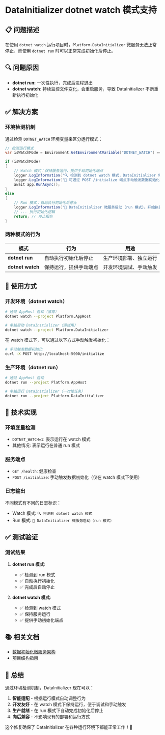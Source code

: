 # DataInitializer dotnet watch 模式支持

## 📋 问题描述

在使用 `dotnet watch` 运行项目时，`Platform.DataInitializer` 微服务无法正常停止，而使用 `dotnet run` 时可以正常完成初始化后停止。

## 🔍 问题原因

- **dotnet run**: 一次性执行，完成后进程退出
- **dotnet watch**: 持续监控文件变化，会重启服务，导致 DataInitializer 不断重新执行初始化

## ✅ 解决方案

### 环境检测机制

通过检测 `DOTNET_WATCH` 环境变量来区分运行模式：

```csharp
// 检测运行模式
var isWatchMode = Environment.GetEnvironmentVariable("DOTNET_WATCH") == "1";

if (isWatchMode)
{
    // Watch 模式：保持服务运行，提供手动初始化端点
    logger.LogInformation("🔍 检测到 dotnet watch 模式，DataInitializer 将保持运行状态");
    logger.LogInformation("📝 可通过 POST /initialize 端点手动触发数据初始化");
    await app.RunAsync();
}
else
{
    // Run 模式：自动执行初始化后停止
    logger.LogInformation("🚀 DataInitializer 微服务启动（run 模式），开始执行数据初始化...");
    // ... 执行初始化逻辑
    return; // 停止服务
}
```

### 两种模式的行为

| 模式 | 行为 | 用途 |
|------|------|------|
| **dotnet run** | 自动执行初始化后停止 | 生产环境部署、独立运行 |
| **dotnet watch** | 保持运行，提供手动端点 | 开发环境调试、手动触发 |

## 🎯 使用方式

### 开发环境（dotnet watch）

```bash
# 通过 AppHost 启动（推荐）
dotnet watch --project Platform.AppHost

# 单独启动 DataInitializer（调试用）
dotnet watch --project Platform.DataInitializer
```

在 watch 模式下，可以通过以下方式手动触发初始化：

```bash
# 手动触发数据初始化
curl -X POST http://localhost:5000/initialize
```

### 生产环境（dotnet run）

```bash
# 通过 AppHost 启动
dotnet run --project Platform.AppHost

# 单独运行 DataInitializer（一次性任务）
dotnet run --project Platform.DataInitializer
```

## 🔧 技术实现

### 环境变量检测

- `DOTNET_WATCH=1`: 表示运行在 watch 模式
- 其他情况: 表示运行在普通 run 模式

### 服务端点

- `GET /health`: 健康检查
- `POST /initialize`: 手动触发数据初始化（仅在 watch 模式下使用）

### 日志输出

不同模式有不同的日志标识：

- Watch 模式: `🔍 检测到 dotnet watch 模式`
- Run 模式: `🚀 DataInitializer 微服务启动（run 模式）`

## ✅ 测试验证

### 测试结果

1. **dotnet run 模式**:
   - ✅ 检测到 run 模式
   - ✅ 自动执行初始化
   - ✅ 完成后自动停止

2. **dotnet watch 模式**:
   - ✅ 检测到 watch 模式
   - ✅ 保持服务运行
   - ✅ 提供手动初始化端点

## 📚 相关文档

- [数据初始化微服务架构](mdc:docs/features/DATA-INITIALIZER-MICROSERVICE.md)
- [项目结构指南](mdc:README.md)

## 🎯 总结

通过环境检测机制，DataInitializer 现在可以：

1. **智能适配** - 根据运行模式自动调整行为
2. **开发友好** - 在 watch 模式下保持运行，便于调试和手动触发
3. **生产就绪** - 在 run 模式下自动完成初始化后停止
4. **向后兼容** - 不影响现有的部署和运行方式

这个修复确保了 DataInitializer 在各种运行环境下都能正常工作！🚀
